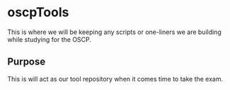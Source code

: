 # oscpTools
This is where we will be keeping any scripts or one-liners we are building while studying for the OSCP.

## Purpose
This is will act as our tool repository when it comes time to take the exam.


